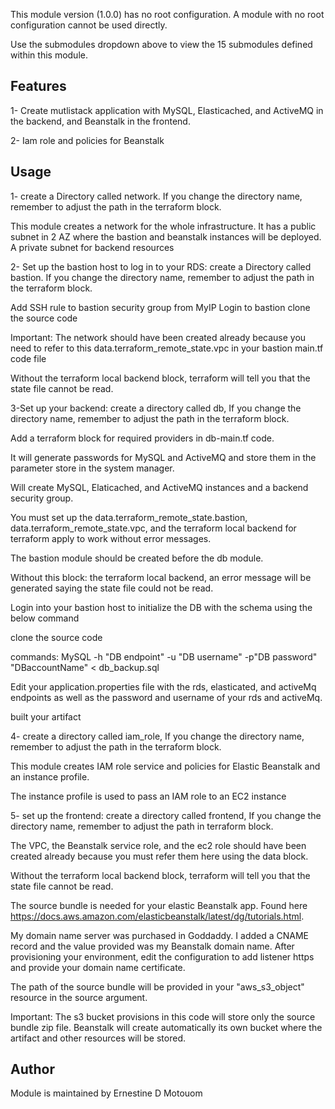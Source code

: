 This module version (1.0.0) has no root configuration. A module with no root configuration cannot be used directly.

Use the submodules dropdown above to view the 15 submodules defined within this module.


Features
------------------------------------------------------------------------------------------------------------------------
1- Create mutlistack application with MySQL, Elasticached, and ActiveMQ in the backend, and Beanstalk in the frontend.

2- Iam role and policies for Beanstalk



Usage
------------------------------------------------------------------------------------------------------------------------
1- create a Directory called network. If you change the directory name, remember to adjust the path in the terraform block.

This module creates a network for the whole infrastructure. It has a public subnet in 2 AZ where the bastion and beanstalk instances will be deployed. A private subnet for backend resources

2- Set up the bastion host to log in to your RDS: create a Directory called bastion. If you change the directory name, remember to adjust the path in the terraform block.    

Add SSH rule to bastion security group from MyIP
Login to bastion
clone the source code

Important: The network should have been created already because you need to refer to this data.terraform_remote_state.vpc in your bastion main.tf code file

Without the terraform local backend block, terraform will tell you that the state file cannot be read.



3-Set up your backend: create a directory called db, If you change the directory name, remember to adjust the path in the terraform block.

Add a terraform block for required providers in db-main.tf code.

It will generate passwords for MySQL and ActiveMQ and store them in the parameter store in the system manager.

Will create MySQL, Elaticached, and ActiveMQ instances and a backend security group.

You must set up the data.terraform_remote_state.bastion, data.terraform_remote_state.vpc, and the terraform local backend for terraform apply to work without error messages.

The bastion module should be created before the db module.

Without this block: the terraform local backend, an error message will be generated saying the state file could not be read.


Login into your bastion host to initialize the DB with the schema  using the below command

clone the source code

commands: MySQL -h "DB endpoint" -u "DB username" -p"DB password" "DBaccountName" < db_backup.sql

Edit your application.properties file with the rds, elasticated, and activeMq endpoints as well as the password and username of your rds and activeMq.

built your artifact 



4- create a directory called iam_role, If you change the directory name, remember to adjust the path in the terraform block.


This module creates IAM role service and policies for Elastic Beanstalk and an instance profile.

The instance profile is used to pass an IAM role to an EC2 instance

5- set up the frontend: create a directory called frontend, If you change the directory name, remember to adjust the path in terraform block.

 The VPC, the Beanstalk service role, and the ec2 role should have been created already because you must refer them here using the data block.

 Without the terraform local backend block, terraform will tell you that the state file cannot be read.

The source bundle is needed for your elastic Beanstalk app. Found here
https://docs.aws.amazon.com/elasticbeanstalk/latest/dg/tutorials.html.

My domain name server was purchased in Goddaddy. I added a CNAME record and the value provided was my Beanstalk domain name. After provisioning your environment, edit the configuration to add listener https and provide your domain name certificate.

The path of the source bundle will be provided in your "aws_s3_object" resource in the source argument.

Important: The s3 bucket provisions in this code will store only the source bundle zip file. Beanstalk will create automatically its own bucket where the artifact and other resources will be stored. 


Author
--------------------------------------------------------------------------------------------------------------------------
Module is maintained by Ernestine D Motouom


